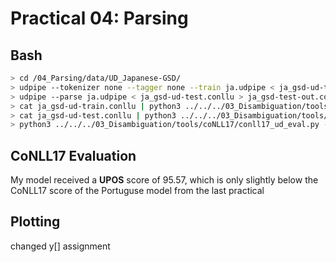 # Practical 04: Parsing
## Bash
```bash
> cd /04_Parsing/data/UD_Japanese-GSD/
> udpipe --tokenizer none --tagger none --train ja.udpipe < ja_gsd-ud-train.conllu
> udpipe --parse ja.udpipe < ja_gsd-ud-test.conllu > ja_gsd-test-out.conllu
> cat ja_gsd-ud-train.conllu | python3 ../../../03_Disambiguation/tools/conllu-perceptron-tagger/tagger.py -t ja-ud.dat
> cat ja_gsd-ud-test.conllu | python3 ../../../03_Disambiguation/tools/conllu-perceptron-tagger/tagger.py ja-ud.dat > ja-ud-test.out
> python3 ../../../03_Disambiguation/tools/coNLL17/conll17_ud_eval.py --verbose ja_gsd-ud-test.conllu ja-ud-test.out
```

## CoNLL17 Evaluation
My model received a **UPOS** score of 95.57, which is only slightly below the CoNLL17 score of the Portuguse
model from the last practical

## Plotting
changed y[] assignment